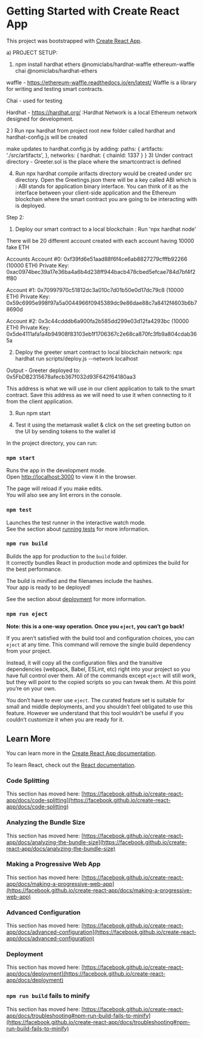 # Getting Started with Create React App
This project was bootstrapped with [Create React App](https://github.com/facebook/create-react-app).

a) PROJECT SETUP:
1) npm install hardhat ethers @nomiclabs/hardhat-waffle  ethereum-waffle chai @nomiclabs/hardhat-ethers


waffle - https://ethereum-waffle.readthedocs.io/en/latest/
Waffle is a library for writing and testing smart contracts.

Chai - used for testing

Hardhat - https://hardhat.org/ :Hardhat Network is a local Ethereum network designed for development.


 2 ) Run npx hardhat from project root
new folder called hardhat and hardhat-config.js will be created


make updates to hardhat.config.js by adding:  paths: {
                                                artifacts: './src/artifacts',
                                              },
                                              networks: {
                                                hardhat: {
                                                    chainId: 1337
                                                }
                                              }
3) Under contract directory - Greeter.sol is the place where the smartcontract is defined

4) Run npx hardhat compile
arifacts directory would be created under src directory.
Open the Greetings.json there will be a key called ABI which is :
ABI stands for application binary interface. You can think of it as the interface between your client-side application and the Ethereum blockchain where the smart contract you are going to be interacting with is deployed.

Step 2:
1) Deploy our smart contract to a local blockchain  : Run 'npx hardhat node'

There will be 20 different account created with each account having 10000 fake ETH


Accounts
Account #0: 0xf39fd6e51aad88f6f4ce6ab8827279cfffb92266 (10000 ETH)
Private Key: 0xac0974bec39a17e36ba4a6b4d238ff944bacb478cbed5efcae784d7bf4f2ff80

Account #1: 0x70997970c51812dc3a010c7d01b50e0d17dc79c8 (10000 ETH)
Private Key: 0x59c6995e998f97a5a0044966f0945389dc9e86dae88c7a8412f4603b6b78690d

Account #2: 0x3c44cdddb6a900fa2b585dd299e03d12fa4293bc (10000 ETH)
Private Key: 0x5de4111afa1a4b94908f83103eb1f1706367c2e68ca870fc3fb9a804cdab365a


2) Deploy the greeter smart contract to local blockchain network:
npx hardhat run scripts/deploy.js --network localhost

Output - Greeter deployed to: 0x5FbDB2315678afecb367f032d93F642f64180aa3

This address is what we will use in our client application to talk to the smart contract. Save this address
 as we will need to use it when connecting to it from the client application.

3) Run npm start

4) Test it using the metamask wallet & click on the set greeting button on the UI by sending tokens to the wallet id


In the project directory, you can run:

### `npm start`

Runs the app in the development mode.\
Open [http://localhost:3000](http://localhost:3000) to view it in the browser.

The page will reload if you make edits.\
You will also see any lint errors in the console.

### `npm test`

Launches the test runner in the interactive watch mode.\
See the section about [running tests](https://facebook.github.io/create-react-app/docs/running-tests) for more information.

### `npm run build`

Builds the app for production to the `build` folder.\
It correctly bundles React in production mode and optimizes the build for the best performance.

The build is minified and the filenames include the hashes.\
Your app is ready to be deployed!

See the section about [deployment](https://facebook.github.io/create-react-app/docs/deployment) for more information.

### `npm run eject`

**Note: this is a one-way operation. Once you `eject`, you can’t go back!**

If you aren’t satisfied with the build tool and configuration choices, you can `eject` at any time. This command will remove the single build dependency from your project.

Instead, it will copy all the configuration files and the transitive dependencies (webpack, Babel, ESLint, etc) right into your project so you have full control over them. All of the commands except `eject` will still work, but they will point to the copied scripts so you can tweak them. At this point you’re on your own.

You don’t have to ever use `eject`. The curated feature set is suitable for small and middle deployments, and you shouldn’t feel obligated to use this feature. However we understand that this tool wouldn’t be useful if you couldn’t customize it when you are ready for it.

## Learn More

You can learn more in the [Create React App documentation](https://facebook.github.io/create-react-app/docs/getting-started).

To learn React, check out the [React documentation](https://reactjs.org/).

### Code Splitting

This section has moved here: [https://facebook.github.io/create-react-app/docs/code-splitting](https://facebook.github.io/create-react-app/docs/code-splitting)

### Analyzing the Bundle Size

This section has moved here: [https://facebook.github.io/create-react-app/docs/analyzing-the-bundle-size](https://facebook.github.io/create-react-app/docs/analyzing-the-bundle-size)

### Making a Progressive Web App

This section has moved here: [https://facebook.github.io/create-react-app/docs/making-a-progressive-web-app](https://facebook.github.io/create-react-app/docs/making-a-progressive-web-app)

### Advanced Configuration

This section has moved here: [https://facebook.github.io/create-react-app/docs/advanced-configuration](https://facebook.github.io/create-react-app/docs/advanced-configuration)

### Deployment

This section has moved here: [https://facebook.github.io/create-react-app/docs/deployment](https://facebook.github.io/create-react-app/docs/deployment)

### `npm run build` fails to minify

This section has moved here: [https://facebook.github.io/create-react-app/docs/troubleshooting#npm-run-build-fails-to-minify](https://facebook.github.io/create-react-app/docs/troubleshooting#npm-run-build-fails-to-minify)
